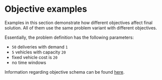 # Objective examples

Examples in this section demonstrate how different objectives affect final solution. All of them use the same problem
variant with different objectives.
 
Essentially, the problem definition has the following parameters:

* `50` deliveries with demand `1`
* `5` vehicles with capacity `20`
* fixed vehicle cost is `20`
* no time windows

Information regarding objective schema can be found [here](../../../concepts/pragmatic/problem/objectives.md).

